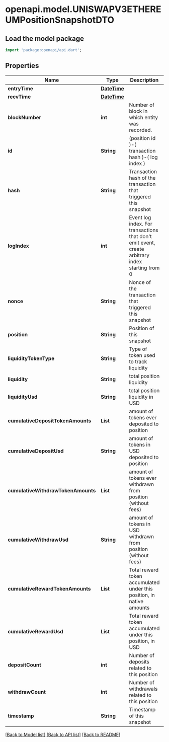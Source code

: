 # openapi.model.UNISWAPV3ETHEREUMPositionSnapshotDTO

## Load the model package
```dart
import 'package:openapi/api.dart';
```

## Properties
Name | Type | Description | Notes
------------ | ------------- | ------------- | -------------
**entryTime** | [**DateTime**](DateTime.md) |  | [optional] 
**recvTime** | [**DateTime**](DateTime.md) |  | [optional] 
**blockNumber** | **int** | Number of block in which entity was recorded. | [optional] 
**id** | **String** |  (position id )-( transaction hash )-( log index )  | [optional] 
**hash** | **String** | Transaction hash of the transaction that triggered this snapshot | [optional] 
**logIndex** | **int** | Event log index. For transactions that don't emit event, create arbitrary index starting from 0 | [optional] 
**nonce** | **String** | Nonce of the transaction that triggered this snapshot | [optional] 
**position** | **String** | Position of this snapshot | [optional] 
**liquidityTokenType** | **String** | Type of token used to track liquidity | [optional] 
**liquidity** | **String** | total position liquidity | [optional] 
**liquidityUsd** | **String** | total position liquidity in USD | [optional] 
**cumulativeDepositTokenAmounts** | **List<String>** | amount of tokens ever deposited to position | [optional] [default to const []]
**cumulativeDepositUsd** | **String** | amount of tokens in USD deposited to position | [optional] 
**cumulativeWithdrawTokenAmounts** | **List<String>** | amount of tokens ever withdrawn from position (without fees) | [optional] [default to const []]
**cumulativeWithdrawUsd** | **String** | amount of tokens in USD withdrawn from position (without fees) | [optional] 
**cumulativeRewardTokenAmounts** | **List<String>** | Total reward token accumulated under this position, in native amounts | [optional] [default to const []]
**cumulativeRewardUsd** | **List<String>** | Total reward token accumulated under this position, in USD | [optional] [default to const []]
**depositCount** | **int** | Number of deposits related to this position | [optional] 
**withdrawCount** | **int** | Number of withdrawals related to this position | [optional] 
**timestamp** | **String** | Timestamp of this snapshot | [optional] 

[[Back to Model list]](../README.md#documentation-for-models) [[Back to API list]](../README.md#documentation-for-api-endpoints) [[Back to README]](../README.md)


